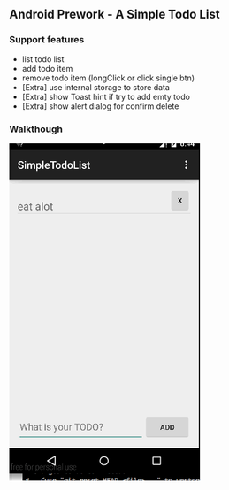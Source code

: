 ## Android Prework - A Simple Todo List

### Support features
* list todo list
* add todo item
* remove todo item (longClick or click single btn)
* [Extra] use internal storage to store data
* [Extra] show Toast hint if try to add emty todo
* [Extra] show alert dialog for confirm delete

### Walkthough
![Video Walkthrough](demo.gif)
